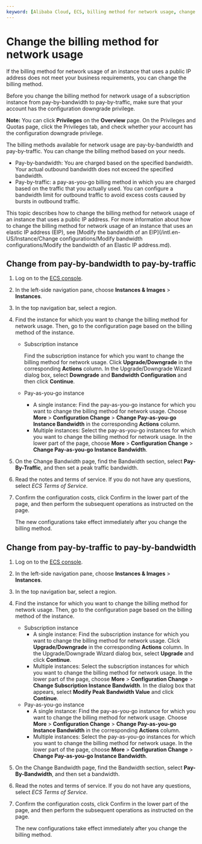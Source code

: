 ```yaml
---
keyword: [Alibaba Cloud, ECS, billing method for network usage, change the billing method for network usage, public bandwidth, pay-by-traffic, change from pay-by-bandwidth to pay-by-traffic, change from pay-by-traffic to pay-by-bandwidth]
---
```


# Change the billing method for network usage

If the billing method for network usage of an instance that uses a public IP address does not meet your business requirements, you can change the billing method.

Before you change the billing method for network usage of a subscription instance from pay-by-bandwidth to pay-by-traffic, make sure that your account has the configuration downgrade privilege.

**Note:** You can click **Privileges** on the **Overview** page. On the Privileges and Quotas page, click the Privileges tab, and check whether your account has the configuration downgrade privilege.

The billing methods available for network usage are pay-by-bandwidth and pay-by-traffic. You can change the billing method based on your needs.

-   Pay-by-bandwidth: You are charged based on the specified bandwidth. Your actual outbound bandwidth does not exceed the specified bandwidth.
-   Pay-by-traffic: a pay-as-you-go billing method in which you are charged based on the traffic that you actually used. You can configure a bandwidth limit for outbound traffic to avoid excess costs caused by bursts in outbound traffic.

This topic describes how to change the billing method for network usage of an instance that uses a public IP address. For more information about how to change the billing method for network usage of an instance that uses an elastic IP address \(EIP\), see [Modify the bandwidth of an EIP](/intl.en-US/Instance/Change configurations/Modify bandwidth configurations/Modify the bandwidth of an Elastic IP address.md).

## Change from pay-by-bandwidth to pay-by-traffic

1.  Log on to the [ECS console](https://ecs.console.aliyun.com).

2.  In the left-side navigation pane, choose **Instances & Images** \> **Instances**.

3.  In the top navigation bar, select a region.

4.  Find the instance for which you want to change the billing method for network usage. Then, go to the configuration page based on the billing method of the instance.

    -   Subscription instance

        Find the subscription instance for which you want to change the billing method for network usage. Click **Upgrade/Downgrade** in the corresponding **Actions** column. In the Upgrade/Downgrade Wizard dialog box, select **Downgrade** and **Bandwidth Configuration** and then click **Continue**.

    -   Pay-as-you-go instance
        -   A single instance: Find the pay-as-you-go instance for which you want to change the billing method for network usage. Choose **More** \> **Configuration Change** \> **Change Pay-as-you-go Instance Bandwidth** in the corresponding **Actions** column.
        -   Multiple instances: Select the pay-as-you-go instances for which you want to change the billing method for network usage. In the lower part of the page, choose **More** \> **Configuration Change** \> **Change Pay-as-you-go Instance Bandwidth**.
5.  On the Change Bandwidth page, find the Bandwidth section, select **Pay-By-Traffic**, and then set a peak traffic bandwidth.

6.  Read the notes and terms of service. If you do not have any questions, select *ECS Terms of Service*.

7.  Confirm the configuration costs, click Confirm in the lower part of the page, and then perform the subsequent operations as instructed on the page.

    The new configurations take effect immediately after you change the billing method.


## Change from pay-by-traffic to pay-by-bandwidth

1.  Log on to the [ECS console](https://ecs.console.aliyun.com).

2.  In the left-side navigation pane, choose **Instances & Images** \> **Instances**.

3.  In the top navigation bar, select a region.

4.  Find the instance for which you want to change the billing method for network usage. Then, go to the configuration page based on the billing method of the instance.

    -   Subscription instance
        -   A single instance: Find the subscription instance for which you want to change the billing method for network usage. Click **Upgrade/Downgrade** in the corresponding **Actions** column. In the Upgrade/Downgrade Wizard dialog box, select **Upgrade** and click **Continue**.
        -   Multiple instances: Select the subscription instances for which you want to change the billing method for network usage. In the lower part of the page, choose **More** \> **Configuration Change** \> **Change Subscription Instance Bandwidth**. In the dialog box that appears, select **Modify Peak Bandwidth Value** and click **Continue**.
    -   Pay-as-you-go instance
        -   A single instance: Find the pay-as-you-go instance for which you want to change the billing method for network usage. Choose **More** \> **Configuration Change** \> **Change Pay-as-you-go Instance Bandwidth** in the corresponding **Actions** column.
        -   Multiple instances: Select the pay-as-you-go instances for which you want to change the billing method for network usage. In the lower part of the page, choose **More** \> **Configuration Change** \> **Change Pay-as-you-go Instance Bandwidth**.
5.  On the Change Bandwidth page, find the Bandwidth section, select **Pay-By-Bandwidth**, and then set a bandwidth.

6.  Read the notes and terms of service. If you do not have any questions, select *ECS Terms of Service*.

7.  Confirm the configuration costs, click Confirm in the lower part of the page, and then perform the subsequent operations as instructed on the page.

    The new configurations take effect immediately after you change the billing method.


